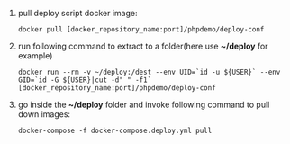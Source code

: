 1. pull deploy script docker image:

    ``docker pull [docker_repository_name:port]/phpdemo/deploy-conf``
2. run following command to extract to a folder(here use **~/deploy** for example)

    ``docker run --rm -v ~/deploy:/dest --env UID=`id -u ${USER}` --env GID=`id -G ${USER}|cut -d" " -f1` [docker_repository_name:port]/phpdemo/deploy-conf``
3. go inside the **~/deploy** folder and invoke following command to pull down images:

    ```docker-compose -f docker-compose.deploy.yml pull```
